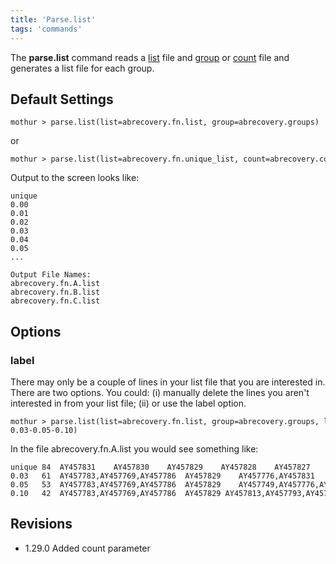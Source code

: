 ```yaml
---
title: 'Parse.list'
tags: 'commands'
---
```

The **parse.list** command reads a [
list](list_file) file and [ group](group_file) or
[ count](Count_File) file and generates a list file for each
group.


## Default Settings

    mothur > parse.list(list=abrecovery.fn.list, group=abrecovery.groups)

or

    mothur > parse.list(list=abrecovery.fn.unique_list, count=abrecovery.count_table)

Output to the screen looks like:

    unique
    0.00
    0.01
    0.02
    0.03
    0.04
    0.05
    ...

    Output File Names: 
    abrecovery.fn.A.list
    abrecovery.fn.B.list
    abrecovery.fn.C.list

## Options

### label

There may only be a couple of lines in your list file that you are
interested in. There are two options. You could: (i) manually delete the
lines you aren\'t interested in from your list file; (ii) or use the
label option.

    mothur > parse.list(list=abrecovery.fn.list, group=abrecovery.groups, label=unique-0.03-0.05-0.10)

In the file abrecovery.fn.A.list you would see something like:

    unique 84  AY457831    AY457830    AY457829    AY457828    AY457827    AY457826 ...    
    0.03   61  AY457783,AY457769,AY457786  AY457829    AY457776,AY457831   AY457754 ...    
    0.05   53  AY457783,AY457769,AY457786  AY457829    AY457749,AY457776,AY457831 ...  
    0.10   42  AY457783,AY457769,AY457786  AY457829 AY457813,AY457793,AY457818,AY457785,AY457775,AY457788,AY457815,...

## Revisions

-   1.29.0 Added count parameter


